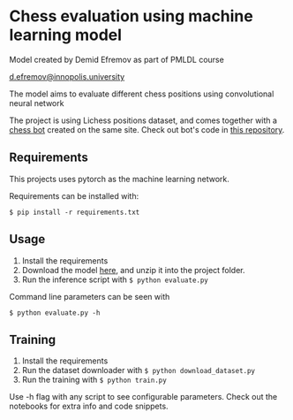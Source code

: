 # Chess evaluation using machine learning model
 Model created by Demid Efremov as part of PMLDL course
 
 [d.efremov@innopolis.university](d.efremov@innopolis.university)

 The model aims to evaluate different chess positions using convolutional neural network
 
 The project is using Lichess positions dataset, and comes together with a [chess bot](https://lichess.org/@/AI_Chess_Bot) created on the same site. Check out bot's code in [this repository](https://github.com/Demid65/lichess-bot).

 ## Requirements
This projects uses pytorch as the machine learning network.

Requirements can be installed with:

```$ pip install -r requirements.txt```

 ## Usage
 1. Install the requirements
 2. Download the model [here](https://drive.google.com/file/d/1qQbfcsSICvmeQe_70bux0Mnvgd5L1J1D/view?usp=sharing), and unzip it into the project folder.
 3. Run the inference script with ```$ python evaluate.py```

 Command line parameters can be seen with
 
 ```$ python evaluate.py -h```

 ## Training
 1. Install the requirements
 2. Run the dataset downloader with ```$ python download_dataset.py```
 3. Run the training with ```$ python train.py```

 Use -h flag with any script to see configurable parameters.
 Check out the notebooks for extra info and code snippets.
 
 